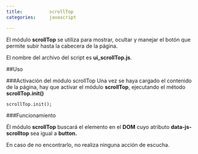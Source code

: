```yaml
---
title:          scrollTop
categories:     javascript

---
```


El módulo __scrollTop__ se utiliza para mostrar, ocultar  y manejar el botón que permite subir hasta la cabecera de la página.

El nombre del archivo del script es __ui_scrollTop.js__.


##Uso

###Activación del módulo scrollTop
Una vez se haya cargado el contenido de la página, hay que activar el módulo __scrollTop__,  ejecutando el método __scrollTop.init()__

```
scrollTop.init();

```

###Funcionamiento

Él módulo __scrollTop__ buscará  el elemento  en el __DOM__ cuyo atributo __data-js-scrolltop__ sea igual a __button.__



En caso de no encontrarlo, no realiza ninguna acción de escucha.


